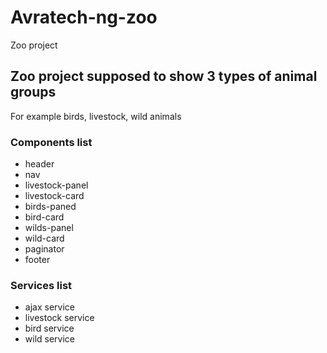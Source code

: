 # Avratech-ng-zoo

Zoo project

## Zoo project supposed to show 3 types of animal groups 

For example birds, livestock, wild animals

### Components list

* header
* nav
* livestock-panel
* livestock-card
* birds-paned
* bird-card
* wilds-panel
* wild-card
* paginator
* footer 

### Services list

* ajax service
* livestock service
* bird service
* wild service
